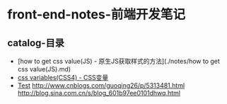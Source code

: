 # front-end-notes-前端开发笔记

## catalog-目录

* [how to get css value(JS) - 原生JS获取样式的方法](./notes/how to get css value(JS).md)
* [css variables(CSS4) - CSS变量](./notes/css-variables.md)
* [Test](http://www.imooc.com/article/2235)
  http://www.cnblogs.com/guoqing26/p/5313481.html
  http://blog.sina.com.cn/s/blog_601b97ee0101dhwq.html
